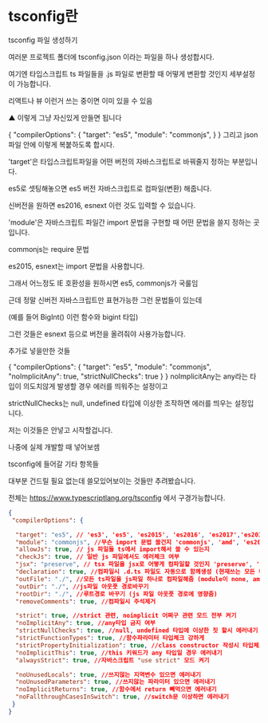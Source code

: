 # tsconfig란

 

tsconfig 파일 생성하기

 

여러분 프로젝트 폴더에  tsconfig.json 이라는 파일을 하나 생성합시다.

여기엔 타입스크립트 ts 파일들을 .js 파일로 변환할 때 어떻게 변환할 것인지 세부설정이 가능합니다. 

리액트나 뷰 이런거 쓰는 중이면 이미 있을 수 있음

 

 



 

▲ 이렇게 그냥 자신있게 만들면 됩니다

 

 

{
    "compilerOptions": {
        "target": "es5",
        "module": "commonjs",
    }
}
그리고 json파일 안에 이렇게 복붙하도록 합시다. 

 

'target'은 타입스크립트파일을 어떤 버전의 자바스크립트로 바꿔줄지 정하는 부분입니다.

es5로 셋팅해놓으면 es5 버전 자바스크립트로 컴파일(변환) 해줍니다. 

신버전을 원하면 es2016, esnext 이런 것도 입력할 수 있습니다. 

 

'module'은 자바스크립트 파일간 import 문법을 구현할 때 어떤 문법을 쓸지 정하는 곳입니다.

commonjs는 require 문법

es2015, esnext는 import 문법을 사용합니다. 

 

그래서 어느정도 IE 호환성을 원하시면 es5, commonjs가 국룰임 

근데 정말 신버전 자바스크립트만 표현가능한 그런 문법들이 있는데 

(예를 들어 BigInt() 이런 함수와 bigint 타입)

그런 것들은 esnext 등으로 버전을 올려줘야 사용가능합니다. 

 

 

 

 

 

 

 

추가로 넣을만한 것들

 

{
    "compilerOptions": {
        "target": "es5",
        "module": "commonjs",
        "noImplicitAny": true,
        "strictNullChecks": true
    }
}
noImplicitAny는 any라는 타입이 의도치않게 발생할 경우 에러를 띄워주는 설정이고  

strictNullChecks는 null, undefined 타입에 이상한 조작하면 에러를 띄우는 설정입니다.

저는 이것들은 안넣고 시작할겁니다.

나중에 실제 개발할 때 넣어보셈 

 

 

 

 

 

 

 

tsconfig에 들어갈 기타 항목들

 

대부분 건드릴 필요 없는데 쓸모있어보이는 것들만 추려봤습니다. 

전체는 https://www.typescriptlang.org/tsconfig 에서 구경가능합니다. 

 
```json
{
 "compilerOptions": {

  "target": "es5", // 'es3', 'es5', 'es2015', 'es2016', 'es2017','es2018', 'esnext' 가능
  "module": "commonjs", //무슨 import 문법 쓸건지 'commonjs', 'amd', 'es2015', 'esnext'
  "allowJs": true, // js 파일들 ts에서 import해서 쓸 수 있는지 
  "checkJs": true, // 일반 js 파일에서도 에러체크 여부 
  "jsx": "preserve", // tsx 파일을 jsx로 어떻게 컴파일할 것인지 'preserve', 'react-native', 'react'
  "declaration": true, //컴파일시 .d.ts 파일도 자동으로 함께생성 (현재쓰는 모든 타입이 정의된 파일)
  "outFile": "./", //모든 ts파일을 js파일 하나로 컴파일해줌 (module이 none, amd, system일 때만 가능)
  "outDir": "./", //js파일 아웃풋 경로바꾸기
  "rootDir": "./", //루트경로 바꾸기 (js 파일 아웃풋 경로에 영향줌)
  "removeComments": true, //컴파일시 주석제거 

  "strict": true, //strict 관련, noimplicit 어쩌구 관련 모드 전부 켜기
  "noImplicitAny": true, //any타입 금지 여부
  "strictNullChecks": true, //null, undefined 타입에 이상한 짓 할시 에러내기 
  "strictFunctionTypes": true, //함수파라미터 타입체크 강하게 
  "strictPropertyInitialization": true, //class constructor 작성시 타입체크 강하게
  "noImplicitThis": true, //this 키워드가 any 타입일 경우 에러내기
  "alwaysStrict": true, //자바스크립트 "use strict" 모드 켜기

  "noUnusedLocals": true, //쓰지않는 지역변수 있으면 에러내기
  "noUnusedParameters": true, //쓰지않는 파라미터 있으면 에러내기
  "noImplicitReturns": true, //함수에서 return 빼먹으면 에러내기 
  "noFallthroughCasesInSwitch": true, //switch문 이상하면 에러내기 
 }
}
```